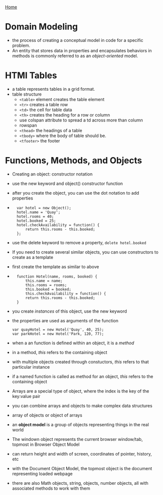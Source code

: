[Home](README.md)

# Domain Modeling
-  the process of creating a conceptual model in code for a specific problem.
- An entity that stores data in properties and encapsulates behaviors in methods is commonly referred to as an *object-oriented* model.


# HTMl Tables
- a table represents tables in a grid format.
- table structure
    - `<table>` element creates the table element
    - `<tr>` creates a table row
    - `<td>` the cell for table data
    - `<th>` creates the heading for a row or column
    - use colspan attribute to spread a td across more than column
    - rowspan 
    - `<thead>` the headings of a table
    - `<tbody>` where the body of table should be.
    - `<tfooter>` the footer

# Functions, Methods, and Objects
- Creating an object: constructor notation
- use the new keyword and object() constructor function
- after you create the object, you can use the dot notation to add properties
- ```
    var hotel = new Object();
    hotel.name = 'Quay';
    hotel.rooms = 40;
    hotel.booked = 25;
    hotel.checkAvailability = function() {
        return this.rooms - this.booked;
    };
    ```
- use the delete keyword to remove a property, `delete hotel.booked`
- If you need to create several similar objects, you can use constructors to create as a template
- first create the template as similar to above
- ``` 
    function Hotel(name, rooms, booked) {
        this.name = name;
        this.rooms = rooms;
        this.booked = booked;
        this.checkAvailability = function() {
        return this.rooms - this.booked;
    }
    ```
- you create *instances* of this object, use the new keyword
- the properties are used as arguments of the function
    ```
    var quayHotel = new Hotel('Quay', 40, 25);
    var parkHotel = new Hotel('Park, 120, 77);
    ```
- when a an function is defined within an object, it is a *method*
- in a method, *this* refers to the containing object
- with multiple objects created through constuctors, *this* refers to that particular instance
- if a named function is called as method for an object, *this* refers to the containing object
- Arrays are a special type of object, where the index is the key of the key:value pair
- you can combine arrays and objects to make complex data structures
- array of objects or object of arrays

- an **object model** is a group of objects representing things in the real world
- The windown object represents the current browser window/tab, topmost in Browser Object Model
- can return height and width of screen, coordinates of pointer, history, etc
- with the Document Object Model, the topmost object is the document representing loaded webpage
- there are also Math objects, string, objects, number objects, all with associated methods to work with them